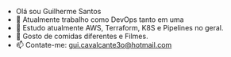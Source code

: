 - Olá sou Guilherme Santos
- 👀 Atualmente trabalho como DevOps tanto em uma 
- 🌱 Estudo atualmente AWS, Terraform, K8S e Pipelines no geral.
- 💞️ Gosto de comidas diferentes e Filmes.
- 📫 Contate-me: gui.cavalcante3o@hotmail.com


